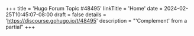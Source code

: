 +++
title = 'Hugo Forum Topic #48495'
linkTitle = 'Home'
date = 2024-02-25T10:45:07-08:00
draft = false
details = 'https://discourse.gohugo.io/t/48495'
description = "'Complement' from a partial"
+++
